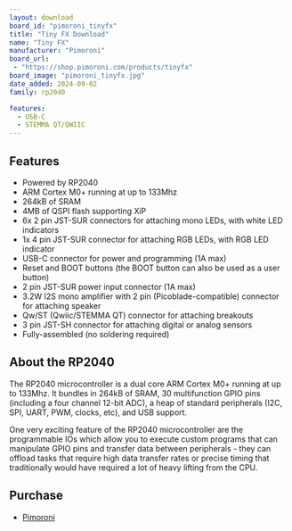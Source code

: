 ```yaml
---
layout: download
board_id: "pimoroni_tinyfx"
title: "Tiny FX Download"
name: "Tiny FX"
manufacturer: "Pimoroni"
board_url:
 - "https://shop.pimoroni.com/products/tinyfx"
board_image: "pimoroni_tinyfx.jpg"
date_added: 2024-09-02
family: rp2040

features:
  - USB-C
  - STEMMA QT/QWIIC
---
```


## Features
* Powered by RP2040
* ARM Cortex M0+ running at up to 133Mhz
* 264kB of SRAM
* 4MB of QSPI flash supporting XiP
* 6x 2 pin JST-SUR connectors for attaching mono LEDs, with white LED indicators
* 1x 4 pin JST-SUR connector for attaching RGB LEDs, with RGB LED indicator
* USB-C connector for power and programming (1A max)
* Reset and BOOT buttons (the BOOT button can also be used as a user button)
* 2 pin JST-SUR power input connector (1A max)
* 3.2W I2S mono amplifier with 2 pin (Picoblade-compatible) connector for attaching speaker
* Qw/ST (Qwiic/STEMMA QT) connector for attaching breakouts
* 3 pin JST-SH connector for attaching digital or analog sensors
* Fully-assembled (no soldering required)

## About the RP2040
The RP2040 microcontroller is a dual core ARM Cortex M0+ running at up to 133Mhz. It bundles in 264kB of SRAM, 30 multifunction GPIO pins (including a four channel 12-bit ADC), a heap of standard peripherals (I2C, SPI, UART, PWM, clocks, etc), and USB support.

One very exciting feature of the RP2040 microcontroller are the programmable IOs which allow you to execute custom programs that can manipulate GPIO pins and transfer data between peripherals - they can offload tasks that require high data transfer rates or precise timing that traditionally would have required a lot of heavy lifting from the CPU.

## Purchase
* [Pimoroni](https://shop.pimoroni.com/products/tinyfx)
